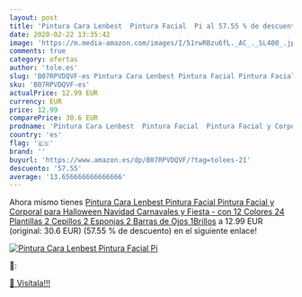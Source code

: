 ```yaml
---
layout: post
title: 'Pintura Cara Lenbest  Pintura Facial  Pi al 57.55 % de descuento'
date: 2020-02-22 13:35:42
image: 'https://m.media-amazon.com/images/I/51rwRBzu6fL._AC_._SL400_.jpg'
comments: true
category: ofertas
author: 'tole.es'
slug: 'B07RPVDQVF-es Pintura Cara Lenbest Pintura Facial Pintura Facial y...'
sku: 'B07RPVDQVF-es'
actualPrice: 12.99 EUR
currency: EUR
price: 12.99
comparePrice: 30.6 EUR
prodname: 'Pintura Cara Lenbest  Pintura Facial  Pintura Facial y Corporal para Halloween Navidad Carnavales y Fiesta - con 12 Colores 24 Plantillas 2 Cepillos 2 Esponjas 2 Barras de Ojos 1Brillos'
country: 'es'
flag: '🇪🇸'
brand: ''
buyurl: 'https://www.amazon.es/dp/B07RPVDQVF/?tag=tolees-21'
descuento: '57.55'
average: '13.656666666666666'
---
```


Ahora mismo tienes [Pintura Cara Lenbest  Pintura Facial  Pintura Facial y Corporal para Halloween Navidad Carnavales y Fiesta - con 12 Colores 24 Plantillas 2 Cepillos 2 Esponjas 2 Barras de Ojos 1Brillos](https://www.amazon.es/dp/B07RPVDQVF/?tag=tolees-21) a 12.99 EUR (original: 30.6 EUR) (57.55 %  de descuento) en el siguiente enlace!

[![Pintura Cara Lenbest  Pintura Facial  Pi](https://m.media-amazon.com/images/I/51rwRBzu6fL._AC_._SL400_.jpg)](https://www.amazon.es/dp/B07RPVDQVF/?tag=tolees-21)

🔎:


[🛒 Visítala!!!](https://www.amazon.es/dp/B07RPVDQVF/?tag=tolees-21)
